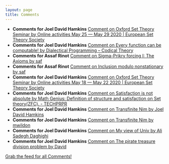 ```yaml
---
layout: page
title: Comments
---
```


* **Comments for Joel David Hamkins** [Comment on Oxford Set Theory Seminar by Online activities May 25 — May 29 2020 \| European Set Theory Society](http://jdh.hamkins.org/oxford-set-theory-seminar/#comment-10891)
* **Comments for Joel David Hamkins** [Comment on Every function can be computable! by Dialectical Programming – Codical Theory](http://jdh.hamkins.org/every-function-can-be-computable/#comment-10888)
* **Comments for Assaf Rinot** [Comment on Sigma-Prikry forcing I: The Axioms by saf](http://blog.assafrinot.com/?p=4596#comment-803)
* **Comments for Assaf Rinot** [Comment on Inclusion modulo nonstationary by saf](http://blog.assafrinot.com/?p=4582#comment-802)
* **Comments for Joel David Hamkins** [Comment on Oxford Set Theory Seminar by Online activities May 18 — May 22 2020 \| European Set Theory Society](http://jdh.hamkins.org/oxford-set-theory-seminar/#comment-10876)
* **Comments for Joel David Hamkins** [Comment on Satisfaction is not absolute by Math Genius: Definition of structure and satisfaction on Set theory(ZFC). - TECHPRPR](http://jdh.hamkins.org/satisfaction-is-not-absolute/#comment-10875)
* **Comments for Joel David Hamkins** [Comment on Transfinite Nim by Joel David Hamkins](http://jdh.hamkins.org/transfinite-nim/#comment-10851)
* **Comments for Joel David Hamkins** [Comment on Transfinite Nim by mwildon](http://jdh.hamkins.org/transfinite-nim/#comment-10849)
* **Comments for Joel David Hamkins** [Comment on My view of Univ by Ali Sadegh Daghighi](http://jdh.hamkins.org/my-view-of-univ/#comment-10844)
* **Comments for Joel David Hamkins** [Comment on The pirate treasure division problem by David](http://jdh.hamkins.org/the-pirate-treasure-division-problem/#comment-10836)

[Grab the feed for all Comments!](Comments.xml)
